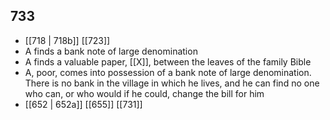 ## 733
- [[718 | 718b]] [[723]] 
- A finds a bank note of large denomination
- A finds a valuable paper, [[X]], between the leaves of the family Bible
- A, poor, comes into possession of a bank note of large denomination. There is no bank in the village in which he lives, and he can find no one who can, or who would if he could, change the bill for him
- [[652 | 652a]] [[655]] [[731]] 

